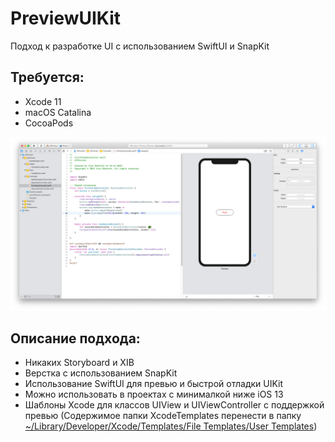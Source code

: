 # PreviewUIKit
Подход к разработке UI с использованием SwiftUI и SnapKit

## Требуется:
- Xcode 11
- macOS Catalina
- CocoaPods

![Screenshot](/screenshots/1.png)

## Описание подхода:
- Никаких Storyboard и XIB
- Верстка с использованием SnapKit
- Использование SwiftUI для превью и быстрой отладки UIKit
- Можно использовать в проектах с минималкой ниже iOS 13
- Шаблоны Xcode для классов UIView и UIViewController с поддержкой превью (Содержимое папки XcodeTemplates перенести в папку <ins>~/Library/Developer/Xcode/Templates/File Templates/User Templates</ins>)
